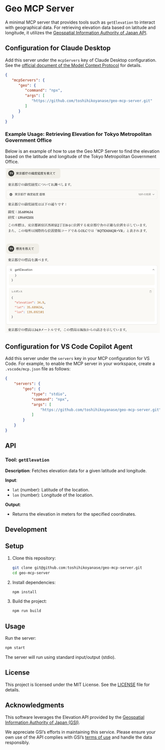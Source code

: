 # Geo MCP Server

A minimal MCP server that provides tools such as `getElevation` to interact with geographical data.
For retrieving elevation data based on latitude and longitude, it utilizes the [Geospatial Information Authority of Japan API](https://maps.gsi.go.jp/development/elevation_s.html).

## Configuration for Claude Desktop

Add this server under the `mcpServers` key of Claude Desktop configuration.
See the [official document of the Model Context Protocol](https://modelcontextprotocol.io/quickstart/user) for details.

```json
{
   "mcpServers": {
      "geo": {
         "command": "npx",
         "args": [
            "https://github.com/toshihikoyanase/geo-mcp-server.git"
         ]
      }
   }
}
```

### Example Usage: Retrieving Elevation for Tokyo Metropolitan Government Office

Below is an example of how to use the Geo MCP Server to find the elevation based on the latitude and longitude of the Tokyo Metropolitan Government Office.

![Screenshot: Using the Geo MCP Server in Claude Desktop.](docs/images/claude-desktop-tokyo-example.png)

## Configuration for VS Code Copilot Agent

Add this server under the `servers` key in your MCP configuration for VS Code.
For example, to enable the MCP server in your workspace, create a `.vscode/mcp.json` file as follows:

```json
{
    "servers": {
        "geo": {
            "type": "stdio",
            "command": "npx",
            "args": [
                "https://github.com/toshihikoyanase/geo-mcp-server.git",
            ]
        }
    }
}
```


## API

### Tool: `getElevation`

**Description**: Fetches elevation data for a given latitude and longitude.

**Input**:
- `lat` (number): Latitude of the location.
- `lon` (number): Longitude of the location.

**Output**:
- Returns the elevation in meters for the specified coordinates.

## Development

## Setup

1. Clone this repository:
   ```bash
   git clone git@github.com:toshihikoyanase/geo-mcp-server.git
   cd geo-mcp-server
   ```
2. Install dependencies:
   ```bash
   npm install
   ```
3. Build the project:
   ```bash
   npm run build
   ```

## Usage

Run the server:

```bash
npm start
```

The server will run using standard input/output (stdio).


## License

This project is licensed under the MIT License. See the [LICENSE](LICENSE) file for details.


## Acknowledgments

This software leverages the Elevation API provided by the [Geospatial Information Authority of Japan (GSI)](https://maps.gsi.go.jp/development/elevation_s.html).

We appreciate GSI’s efforts in maintaining this service. Please ensure your own use of the API complies with GSI’s [terms of use](https://maps.gsi.go.jp/development/elevation_s.html#attention) and handle the data responsibly.